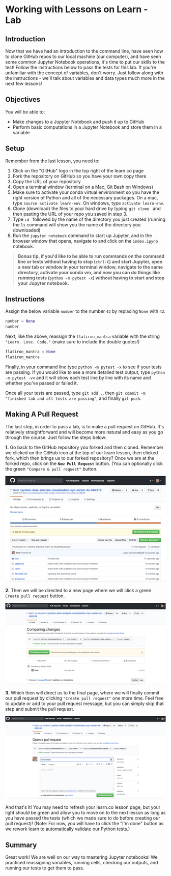 
# Working with Lessons on Learn - Lab

## Introduction
Now that we have had an introduction to the command line, have seen how to clone GitHub repos to our local machine (our computer), and have seen some common Jupyter Notebook operations, it's time to put our skills to the test! Follow the instructions below to pass the tests for this lab. If you're unfamiliar with the concept of variables, don't worry. Just follow along with the instructions - we'll talk about variables and data types much more in the next few lessons!

## Objectives
You will be able to:
* Make changes to a Jupyter Notebook and push it up to GitHub
* Perform basic computations in a Jupyter Notebook and store them in a variable

## Setup

Remember from the last lesson, you need to:
1. Click on the "GitHub" logo in the top right of the learn.co page
2. Fork the repository on GitHub so you have your own copy there
3. Copy the URL of your repository
4. Open a terminal window (terminal on a Mac, Git Bash on Windows)
5. Make sure to activate your conda virtual environment so you have the right version of Python and all of the necessary packages. On a mac, type `source activate learn-env`. On windows, type `activate learn-env`.
6. Clone (download) the files to your hard drive by typing `git clone ` and then pasting the URL of your repo you saved in step 3.
7. Type `cd ` followed by the name of the directory you just created (running the `ls` command will show you the name of the directory you downloaded) 
7. Run the `jupyter notebook` command to start up Jupyter, and in the browser window that opens, navigate to and click on the `index.ipynb` notebook.

> **Bonus tip, if you'd like to be able to run commands on the command line or tests without having to stop (`ctrl-C`) and start Jupyter, open a new tab or window in your terminal window, navigate to the same directory, activate your conda vm, and now you can do things like running tests (`python -m pytest -x`) without having to start and stop your Jupyter notebook.**

## Instructions

Assign the below variable `number` to the number `42` by replacing `None` with `42`.


```python
number = None
number
```

Next, like the above, reassign the `flatiron_mantra` variable with the string `"Learn. Love. Code."` (make sure to include the double quotes!) 


```python
flatiron_mantra = None
flatiron_mantra
```

Finally, in your command line type `python -m pytest -x` to see if your tests are passing. If you would like to see a more detailed test output, type `python -m pytest -vv` and it will show each test line by line with its name and whether you've passed or failed it. 

Once all your tests are passed, type `git add .`, then `git commit -m "finished lab and all tests are passing"`, and finally `git push`. 

## Making A Pull Request

The last step, in order to pass a lab, is to make a pull request on GitHub. It's relatively straightforward and will become more natural and easy as you go through the course. Just follow the steps below:

**1.** Go back to the GitHub repository you forked and then cloned. Remember we clicked on the GitHub icon at the top of our learn lesson, then clicked fork, which then brings us to our forked repository? Once we are at the forked repo, click on the **`New Pull Request`** button. (You can optionally click the green `"Compare & pull request"` button.

![new_pull_request](make-new-pull-req.png)

**2.** Then we will be directed to a new page where we will click a green `Create pull request` button.

![create_pull_request](create-pull-req.png)

**3.** Which then will direct us to the final page, where we will finally commit our pull request by clicking `"Create pull request"` one more time. Feel free to update or add to your pull request message, but you can simply skip that step and submit the pull request. 

![finish_pull_request](create-pull-req-final.png)

And that's it! You may need to refresh your learn.co lesson page, but your light should be green and allow you to move on to the next lesson as long as you have passed the tests (which we made sure to do before creating our pull request)! (Note: For now, you will have to click the "I'm done" button as we rework learn to automatically validate our Python tests.)

## Summary
Great work! We are well on our way to mastering Jupyter notebooks! We practiced reassigning variables, running cells, checking our outputs, and running our tests to get them to pass.
